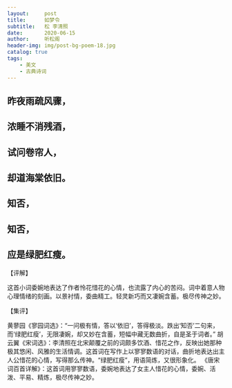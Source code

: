 ```yaml
---
layout:     post
title:      如梦令
subtitle:   松 李清照
date:       2020-06-15
author:     听松阁
header-img: img/post-bg-poem-18.jpg
catalog: true
tags:
    - 美文
    - 古典诗词
---
```



## 昨夜雨疏风骤，
## 浓睡不消残酒，
## 试问卷帘人，
## 却道海棠依旧。
## 知否，
## 知否，
## 应是绿肥红瘦。

 

【评解】

这首小词委婉地表达了作者怜花惜花的心情，也流露了内心的苦闷。词中着意人物心理情绪的刻画。以景衬情，委曲精工。轻灵新巧而又凄婉含蓄。极尽传神之妙。

【集评】

黄蓼园《寥园词选》：“一问极有情，答以‘依旧’，答得极淡。跌出‘知否’二句来，而‘绿肥红瘦’，无限凄婉，却又妙在含蓄，短幅中藏无数曲折，自是圣于词者。”
胡云翼《宋词选》：李清照在北宋颠覆之前的词颇多饮酒、惜花之作，反映出她那种极其悠闲、风雅的生活情调。这首词在写作上以寥寥数语的对话，曲折地表达出主人公惜花的心情，写得那么传神。“绿肥红瘦”，用语简炼，又很形象化。
《唐宋词百首详解》：这首词用寥寥数语，委婉地表达了女主人惜花的心情，委婉、活泼、平易、精炼，极尽传神之妙。 

